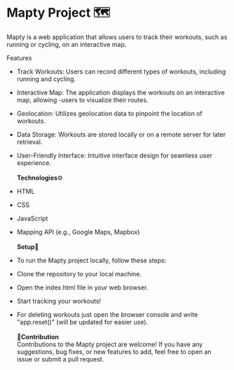 # Mapty Project 🗺
Mapty is a web application that allows users to track their workouts, such as running or cycling, on an interactive map. <br>

Features <br>
- Track Workouts: Users can record different types of workouts, including running and cycling.<br>
- Interactive Map: The application displays the workouts on an interactive map, allowing -users to visualize their routes.<br>
- Geolocation: Utilizes geolocation data to pinpoint the location of workouts.<br>
- Data Storage: Workouts are stored locally or on a remote server for later retrieval.<br>
- User-Friendly Interface: Intuitive interface design for seamless user experience.<br><br>
  <b>Technologies</b>⚙<br>
- HTML<br>
- CSS<br>
- JavaScript<br>
- Mapping API (e.g., Google Maps, Mapbox)<br><br>
<b>Setup</b>🔴<br>
- To run the Mapty project locally, follow these steps:<br>

- Clone the repository to your local machine.<br>
- Open the index.html file in your web browser.<br>
- Start tracking your workouts!<br>
- For deleting workouts just open the browser console and write "app.reset()" (will be updated for easier use).<br><br>
  <b>🤝Contribution</b><br>
  Contributions to the Mapty project are welcome! If you have any suggestions, bug fixes, or new features to add, feel free to open an issue or submit a pull request.<br>
